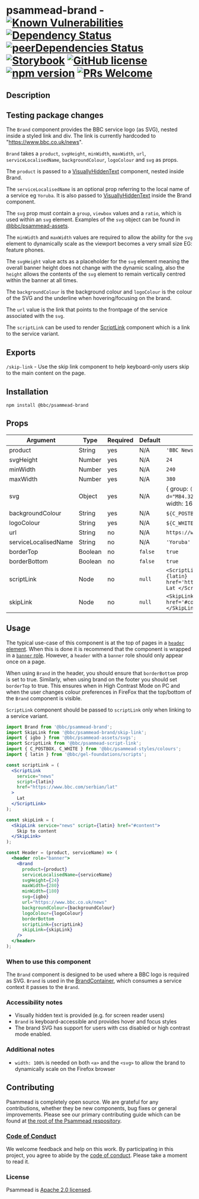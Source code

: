 # psammead-brand - [![Known Vulnerabilities](https://snyk.io/test/github/bbc/psammead/badge.svg?targetFile=packages%2Fcomponents%2Fpsammead-brand%2Fpackage.json)](https://snyk.io/test/github/bbc/psammead?targetFile=packages%2Fcomponents%2Fpsammead-brand%2Fpackage.json) [![Dependency Status](https://david-dm.org/bbc/psammead.svg?path=packages/components/psammead-brand)](https://david-dm.org/bbc/psammead?path=packages/components/psammead-brand) [![peerDependencies Status](https://david-dm.org/bbc/psammead/peer-status.svg?path=packages/components/psammead-brand)](https://david-dm.org/bbc/psammead?path=packages/components/psammead-brand&type=peer) [![Storybook](https://raw.githubusercontent.com/storybooks/brand/master/badge/badge-storybook.svg?sanitize=true)](https://bbc.github.io/psammead/?path=/story/brand--default) [![GitHub license](https://img.shields.io/badge/license-Apache%202.0-blue.svg)](https://github.com/bbc/psammead/blob/latest/LICENSE) [![npm version](https://img.shields.io/npm/v/@bbc/psammead-brand.svg)](https://www.npmjs.com/package/@bbc/psammead-brand) [![PRs Welcome](https://img.shields.io/badge/PRs-welcome-brightgreen.svg)](https://github.com/bbc/psammead/blob/latest/CONTRIBUTING.md)

## Description

## Testing package changes

The `Brand` component provides the BBC service logo (as SVG), nested inside a styled link and div. The link is currently hardcoded to "https://www.bbc.co.uk/news".

`Brand` takes a `product`, `svgHeight`, `minWidth`, `maxWidth`, `url`, `serviceLocalisedName`, `backgroundColour`, `logoColour` and `svg` as props.

The `product` is passed to a [VisuallyHiddenText](https://github.com/bbc/psammead/tree/latest/packages/components/psammead-visually-hidden-text) component, nested inside Brand.

The `serviceLocalisedName` is an optional prop referring to the local name of a service eg `Yoruba`. It is also passed to [VisuallyHiddenText](https://github.com/bbc/psammead/tree/latest/packages/components/psammead-visually-hidden-text) inside the Brand component.

The `svg` prop must contain a `group`, `viewbox` values and a `ratio`, which is used within an `svg` element. Examples of the `svg` object can be found in [@bbc/psammead-assets](https://github.com/bbc/psammead/blob/latest/packages/utilities/psammead-assets/README.md#service-svgs).

The `minWidth` and `maxWidth` values are required to allow the ability for the `svg` element to dynamically scale as the viewport becomes a very small size EG: feature phones.

The `svgHeight` value acts as a placeholder for the `svg` element meaning the overall banner height does not change with the dynamic scaling, also the `height` allows the contents of the `svg` element to remain vertically centred within the banner at all times.

The `backgroundColour` is the background colour and `logoColour` is the colour of the SVG and the underline when hovering/focusing on the brand.

The `url` value is the link that points to the frontpage of the service associated with the `svg`.

The `scriptLink` can be used to render [ScriptLink](https://github.com/bbc/psammead/tree/latest/packages/components/psammead-script-link) component which is a link to the service variant.

## Exports

`/skip-link` - Use the skip link component to help keyboard-only users skip to the main content on the page.

## Installation

`npm install @bbc/psammead-brand`

## Props

<!-- prettier-ignore -->
| Argument  | Type   | Required | Default | Example      |
| --------- | ------ | -------- | ------- | ------------ |
| product | String | yes | N/A | `'BBC News'` |
| svgHeight | Number | yes | N/A | `24` |
| minWidth | Number | yes | N/A | `240` |
| maxWidth | Number | yes | N/A | `380` |
| svg | Object | yes | N/A | { group: `(<g fillrule="evenodd"><path d="M84.32" /></g>)`, viewbox: { height: 24, width: 167.95 }, ratio: 6.9979 } |
| backgroundColour | String | yes | N/A | `${C_POSTBOX}` or relevant string hex code |
| logoColour | String | yes | N/A | `${C_WHITE}` or relevant string hex code |
| url | String | no | N/A | `https://www.bbc.co.uk/news` |
| serviceLocalisedName | String | no | N/A | `'Yoruba'` |
| borderTop | Boolean | no | `false` | `true` |
| borderBottom | Boolean | no | `false` | `true` |
| scriptLink | Node | no | `null` | `<ScriptLink service='news' script={latin} href='https://www.bbc.com/serbian/lat'> Lat </ScriptLink>` |
| skipLink | Node | no | `null` | `<SkipLink service='news' script={latin} href='#content'> Skip to content </SkipLink>` |

## Usage

The typical use-case of this component is at the top of pages in a [`header` element](https://developer.mozilla.org/en-US/docs/Web/HTML/Element/header). When this is done it is recommend that the component is wrapped in a [`banner` role](https://developer.mozilla.org/en-US/docs/Web/Accessibility/ARIA/Roles/Banner_role). However, a `header` with a `banner` role should only appear once on a page.

When using `Brand` in the header, you should ensure that `borderBottom` prop is set to true. Similarly, when using brand on the footer you should set `borderTop` to true. This ensures when in High Contrast Mode on PC and when the user changes colour preferences in FireFox that the top/bottom of the `Brand` component is visible.

`ScriptLink` component should be passed to `scriptLink` only when linking to a service variant.

```jsx
import Brand from '@bbc/psammead-brand';
import SkipLink from '@bbc/psammead-brand/skip-link';
import { igbo } from '@bbc/psammead-assets/svgs';
import ScriptLink from '@bbc/psammead-script-link';
import { C_POSTBOX, C_WHITE } from '@bbc/psammead-styles/colours';
import { latin } from '@bbc/gel-foundations/scripts';

const scriptLink = (
  <ScriptLink
    service="news"
    script={latin}
    href="https://www.bbc.com/serbian/lat"
  >
    Lat
  </ScriptLink>
);

const skipLink = (
  <SkipLink service="news" script={latin} href="#content">
    Skip to content
  </SkipLink>
);

const Header = (product, serviceName) => (
  <header role="banner">
    <Brand
      product={product}
      serviceLocalisedName={serviceName}
      svgHeight={24}
      maxWidth={280}
      minWidth={180}
      svg={igbo}
      url="https://www.bbc.co.uk/news"
      backgroundColour={backgroundColour}
      logoColour={logoColour}
      borderBottom
      scriptLink={scriptLink}
      skipLink={skipLink}
    />
  </header>
);
```

### When to use this component

The `Brand` component is designed to be used where a BBC logo is required as SVG. `Brand` is used in the [BrandContainer](https://github.com/bbc/simorgh/tree/latest/src/app/containers/Brand), which consumes a service context it passes to the `Brand`.

<!-- ### When not to use this component -->

### Accessibility notes

- Visually hidden text is provided (e.g. for screen reader users)
- `Brand` is keyboard-accessible and provides hover and focus styles
- The brand SVG has support for users with css disabled or high contrast mode enabled.

<!-- ## Roadmap -->

### Additional notes

- `width: 100%` is needed on both `<a>` and the `<svg>` to allow the brand to dynamically scale on the Firefox browser

## Contributing

Psammead is completely open source. We are grateful for any contributions, whether they be new components, bug fixes or general improvements. Please see our primary contributing guide which can be found at [the root of the Psammead respository](https://github.com/bbc/psammead/blob/latest/CONTRIBUTING.md).

### [Code of Conduct](https://github.com/bbc/psammead/blob/latest/CODE_OF_CONDUCT.md)

We welcome feedback and help on this work. By participating in this project, you agree to abide by the [code of conduct](https://github.com/bbc/psammead/blob/latest/CODE_OF_CONDUCT.md). Please take a moment to read it.

### License

Psammead is [Apache 2.0 licensed](https://github.com/bbc/psammead/blob/latest/LICENSE).
